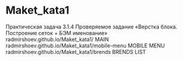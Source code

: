 # Maket_kata1
Практическая задача 3.1.4 Проверяемое задание «Верстка блока. Построение сеток + БЭМ именование»
radmirshoev.github.io/Maket_kata1/ MAIN <br>
radmirshoev.github.io/Maket_kata1/mobile-menu  MOBILE MENU <br>
radmirshoev.github.io/Maket_kata1/brends  BRENDS LIST <br>
